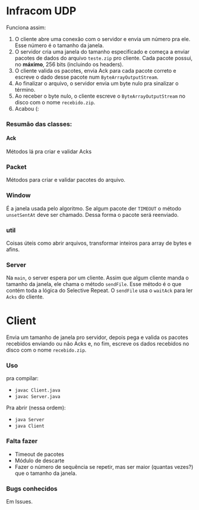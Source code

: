 # Infracom UDP

Funciona assim:

1. O cliente abre uma conexão com o servidor e envia um número pra ele. Esse número é o tamanho da janela.
2. O servidor cria uma janela do tamanho especificado e começa a enviar pacotes de dados do arquivo `teste.zip` pro cliente. Cada pacote possui, no **máximo**, 256 bits (incluindo os headers).
3. O cliente valida os pacotes, envia Ack para cada pacote correto e escreve o dado desse pacote num `ByteArrayOutputStream`.
4. Ao finalizar o arquivo, o servidor envia um byte nulo pra sinalizar o término.
5. Ao receber o byte nulo, o cliente escreve o `ByteArrayOutputStream` no disco com o nome `recebido.zip`.
6. Acabou (:

### Resumão das classes:

#### Ack
Métodos lá pra criar e validar Acks

### Packet
Métodos para criar e validar pacotes do arquivo.

### Window
É a janela usada pelo algoritmo. Se algum pacote der `TIMEOUT` o método `unsetSentAt` deve ser chamado. Dessa forma o pacote será reenviado.

### util
Coisas úteis como abrir arquivos, transformar inteiros para array de bytes e afins.

### Server
Na `main`, o server espera por um cliente. Assim que algum cliente manda o tamanho da janela, ele chama o método `sendFile`. Esse método é o que contém toda a lógica do Selective Repeat. O `sendFile` usa o `waitAck` para ler `Acks` do cliente.

# Client
Envia um tamanho de janela pro servidor, depois pega e valida os pacotes recebidos enviando ou não Acks e, no fim, escreve os dados recebidos no disco com o nome `recebido.zip`.


### Uso
pra compilar:

- `javac Client.java`
- `javac Server.java`

Pra abrir (nessa ordem):

- `java Server`
- `java Client`

### Falta fazer

- Timeout de pacotes
- Módulo de descarte
- Fazer o número de sequência se repetir, mas ser maior (quantas vezes?) que o tamanho da janela.

### Bugs conhecidos

Em Issues.
